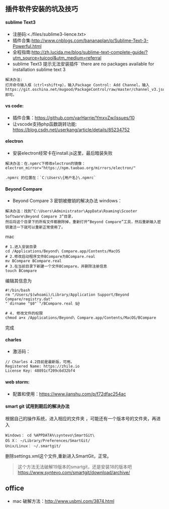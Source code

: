 ## 插件软件安装的坑及技巧

#### sublime Text3

- 注册码:<./files/sublime3-lience.txt>
- 插件合集:<http://www.cnblogs.com/bananaplan/p/Sublime-Text-3-Powerful.html>
- 全程指南:<http://zh.lucida.me/blog/sublime-text-complete-guide/?utm_source=tuicool&utm_medium=referral>
- sublime Text3 提示无法安装插件``there are no packages available for installation sublime text 3
```
解决办法:
打开命令输入框（ctrl+shift+p），输入Package Control: Add Channel，输入
https://git.oschina.net/mugood/PackageControl/raw/master/channel_v3.json 即可。
```

#### vs code:
- 插件合集：<https://github.com/varHarrie/YmxvZw/issues/10>
- 让vscode支持php函数跳转功能: <https://blog.csdn.net/userkang/article/details/85234752>

#### electron
- 安装electron经常卡在install.js这里，最后暗装失败

```
解决办法：在.npmrc下修改electron的镜像：electron_mirror="https://npm.taobao.org/mirrors/electron/"

.npmrc 的位置在：`C:\Users\{用户名}\.npmrc`
```
#### Beyond Compare 

- Beyond Compare 3 密钥被撤销的解决办法
windows：
```
解决办法：找到“C:\Users\Administrator\AppData\Roaming\Scooter Software\Beyond Compare 3”目录，
然后将这个目录下的所有文件都删除掉，重新打开“Beyond Compare”工具，然后重新输入密钥激活一下就可以重新正常使用了。
```

mac
```
# 1.进入安装目录
cd /Applications/Beyond\ Compare.app/Contents/MacOS
# 2.修改启动程序文件BCompare为BCompare.real
mv BCompare BCompare.real
# 3.在当前目录下新建一个文件BCompare，并删除注册信息
touch BCompare
```
编辑其信息为
```
#!/bin/bash
rm "/Users/$(whoami)/Library/Application Support/Beyond Compare/registry.dat"
"`dirname "$0"`"/BCompare.real $@ 
```

```
# 4. 修改文件的权限
chmod a+x /Applications/Beyond\ Compare.app/Contents/MacOS/BCompare
```
完成

#### charles
- 激活码：
```
// Charles 4.2目前是最新版，可用。
Registered Name: https://zhile.io
License Key: 48891cf209c6d32bf4
```

#### web storm:
- 配置和使用：<https://www.jianshu.com/p/f72dfac254ac>

#### smart git 试用到期后的解决办法

根据自己的操作系统，进入相应的文件夹 ，可能还有一个版本号的文件夹，再进入
```
Windows： cd %APPDATA%\syntevo\SmartGit\
OS X： ~/Library/Preferences/SmartGit/
Unix/Linux： ~/.smartgit/
```
删除settings.xml这个文件,重新进入SmartGit，正常。

> 这个方法无法破解19版本的smartgit，还是安装18的版本吧<https://www.syntevo.com/smartgit/download/archive/>

## office 

- mac 破解方法：<http://www.usbmi.com/3874.html>


